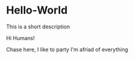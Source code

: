 # Hello-World
This is a short description 

Hi Humans!

Chase here, I like to party
I'm afriad of everything 
